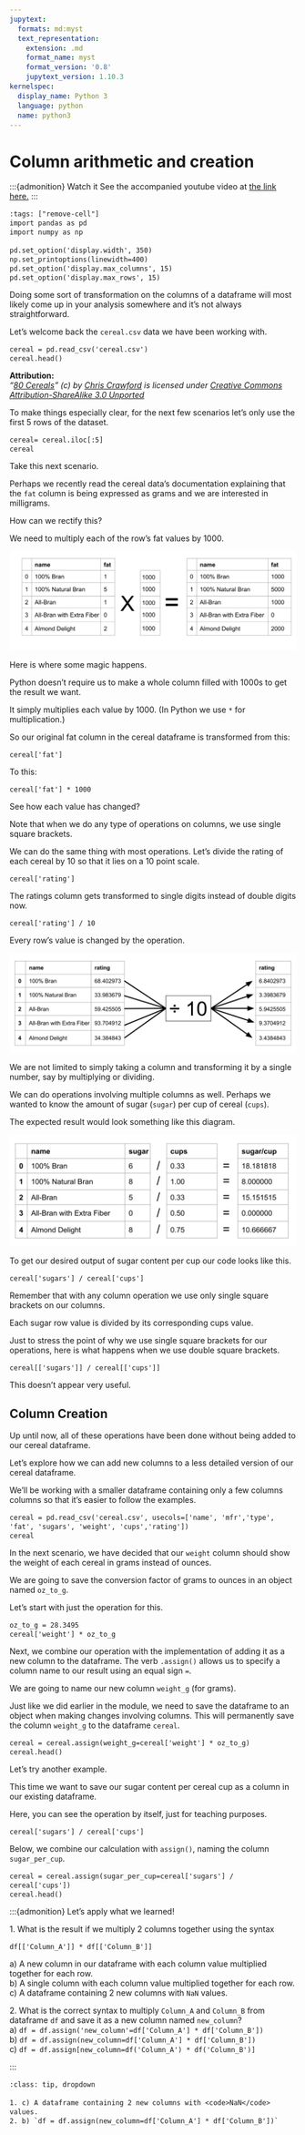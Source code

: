 ```yaml
---
jupytext:
  formats: md:myst
  text_representation:
    extension: .md
    format_name: myst
    format_version: '0.8'
    jupytext_version: 1.10.3
kernelspec:
  display_name: Python 3
  language: python
  name: python3
---
```



# Column arithmetic and creation

:::{admonition} Watch it
See the accompanied youtube video at <a href="https://www.youtube.com/embed/WCWi1R2CQsY?start=591&end=845" target="_blank">the link here.</a>
:::


```{code-cell} ipython3
:tags: ["remove-cell"]
import pandas as pd
import numpy as np

pd.set_option('display.width', 350)
np.set_printoptions(linewidth=400)
pd.set_option('display.max_columns', 15)
pd.set_option('display.max_rows', 15)
```

Doing some sort of transformation on the columns of a dataframe will
most likely come up in your analysis somewhere and it’s not always
straightforward.

Let’s welcome back the `cereal.csv` data we have been working with.

```{code-cell} ipython3
cereal = pd.read_csv('cereal.csv')
cereal.head()
```


**Attribution:**  
*“[80 Cereals](https://www.kaggle.com/crawford/80-cereals/)” (c) by
[Chris Crawford](https://www.linkedin.com/in/crawforc3/) is licensed
under [Creative Commons Attribution-ShareAlike 3.0
Unported](http://creativecommons.org/licenses/by-sa/3.0/)*


To make things especially clear, for the next few scenarios let’s only
use the first 5 rows of the dataset.

```{code-cell} ipython3
cereal= cereal.iloc[:5]
cereal
```

Take this next scenario.

Perhaps we recently read the cereal data’s documentation explaining that
the `fat` column is being expressed as grams and we are interested in
milligrams.

How can we rectify this?

We need to multiply each of the row’s fat values by 1000.

<img src='../imgs/module2/times1000.png'  alt="404 image"/> 

Here is where some magic happens.

Python doesn’t require us to make a whole column filled with 1000s to
get the result we want.

It simply multiplies each value by 1000. (In Python we use `*` for
multiplication.)

So our original fat column in the cereal dataframe is transformed from this:

```{code-cell} ipython3
cereal['fat']
```

To this:

```{code-cell} ipython3
cereal['fat'] * 1000
```

See how each value has changed?

Note that when we do any type of operations on columns, we use single
square brackets.


We can do the same thing with most operations. Let’s divide the rating
of each cereal by 10 so that it lies on a 10 point scale.


```{code-cell} ipython3
cereal['rating'] 
```

The ratings column gets transformed to single digits instead of double
digits now.

```{code-cell} ipython3
cereal['rating'] / 10
```

Every row’s value is changed by the operation.


<img src='../imgs/module2/divide10.png'  alt="404 image"/> 



We are not limited to simply taking a column and transforming it by a
single number, say by multiplying or dividing.

We can do operations involving multiple columns as well. Perhaps we
wanted to know the amount of sugar (`sugar`) per cup of cereal (`cups`).

The expected result would look something like this diagram.


<img src='../imgs/module2/sugarcups.png'  alt="404 image"/> 

To get our desired output of sugar content per cup our code looks like
this.

```{code-cell} ipython3
cereal['sugars'] / cereal['cups']
```

Remember that with any column operation we use only single square
brackets on our columns.


Each sugar row value is divided by its corresponding cups value.


Just to stress the point of why we use single square brackets for our
operations, here is what happens when we use double square brackets.

```{code-cell} ipython3
cereal[['sugars']] / cereal[['cups']]
```

This doesn’t appear very useful.

## Column Creation

Up until now, all of these operations have been done without being added
to our cereal dataframe.

Let’s explore how we can add new columns to a less detailed version of
our cereal dataframe.

We’ll be working with a smaller dataframe containing only a few columns
columns so that it’s easier to follow the examples.

```{code-cell} ipython3
cereal = pd.read_csv('cereal.csv', usecols=['name', 'mfr','type', 'fat', 'sugars', 'weight', 'cups','rating'])
cereal
```

In the next scenario, we have decided that our `weight` column should
show the weight of each cereal in grams instead of ounces.

We are going to save the conversion factor of grams to ounces in an
object named `oz_to_g`.

Let’s start with just the operation for this.


```{code-cell} ipython3
oz_to_g = 28.3495
cereal['weight'] * oz_to_g
```

Next, we combine our operation with the implementation of adding it as a
new column to the dataframe. The verb `.assign()` allows us to specify a
column name to our result using an equal sign `=`.

We are going to name our new column `weight_g` (for grams).


Just like we did earlier in the module, we need to save the dataframe to
an object when making changes involving columns. This will permanently
save the column `weight_g` to the dataframe `cereal`.

```{code-cell} ipython3
cereal = cereal.assign(weight_g=cereal['weight'] * oz_to_g)
cereal.head()
```

Let’s try another example.

This time we want to save our sugar content per cereal cup as a column
in our existing dataframe.

Here, you can see the operation by itself, just for teaching
purposes. 

```{code-cell} ipython3
cereal['sugars'] / cereal['cups']
```

Below, we combine our calculation with `assign()`,
naming the column `sugar_per_cup`.

```{code-cell} ipython3
cereal = cereal.assign(sugar_per_cup=cereal['sugars'] / cereal['cups'])
cereal.head()
```

:::{admonition} Let’s apply what we learned!

1\. What is the result if we multiply 2 columns together using the syntax 

```
df[['Column_A']] * df[['Column_B']]
```

a) A new column in our dataframe with each column value multiplied together for each row.      
b) A single column with each column value multiplied together for each row.            
c) A dataframe containing 2 new columns with `NaN` values.           

        

2\. What is the correct syntax to multiply `Column_A` and `Column_B` from dataframe `df` and save it as a new column named `new_column`?      
a) `df = df.assign('new_column'=df['Column_A'] * df['Column_B'])`        
b) `df = df.assign(new_column=df['Column_A'] * df['Column_B'])`        
c) `df = df.assign[new_column=df('Column_A') * df('Column_B')]`        

:::

```{admonition} Solutions!
:class: tip, dropdown

1. c) A dataframe containing 2 new columns with <code>NaN</code> values.        
2. b) `df = df.assign(new_column=df['Column_A'] * df['Column_B'])`        

```

